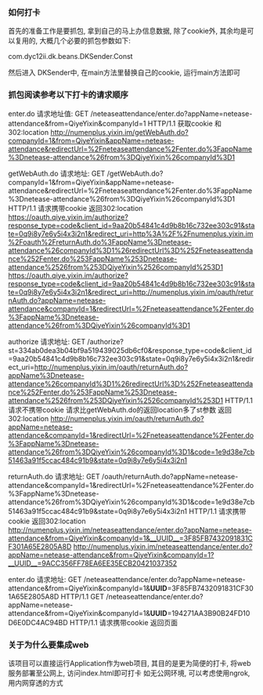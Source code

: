 

### 如何打卡

首先的准备工作是要抓包, 拿到自己的马上办信息数据, 除了cookie外, 其余均是可以复用的, 大概几个必要的抓包参数如下: 

com.dyc12ii.dk.beans.DKSender.Const


然后进入 DKSender中, 在main方法里替换自己的cookie, 运行main方法即可 



### 抓包阅读参考以下打卡的请求顺序

enter.do
    请求地址值: GET /neteaseattendance/enter.do?appName=netease-attendance&from=QiyeYixin&companyId=1 HTTP/1.1
    获取cookie 和 302:location
    http://numenplus.yixin.im/getWebAuth.do?companyId=1&from=QiyeYixin&appName=netease-attendance&redirectUrl=%2Fneteaseattendance%2Fenter.do%3FappName%3Dnetease-attendance%26from%3DQiyeYixin%26companyId%3D1


getWebAuth.do
    请求地址: GET /getWebAuth.do?companyId=1&from=QiyeYixin&appName=netease-attendance&redirectUrl=%2Fneteaseattendance%2Fenter.do%3FappName%3Dnetease-attendance%26from%3DQiyeYixin%26companyId%3D1 HTTP/1.1
    请求携带cookie
    返回302:location
    https://oauth.qiye.yixin.im/authorize?response_type=code&client_id=9aa20b54841c4d9b8b16c732ee303c91&state=0q9i8y7e6y5i4x3i2n1&redirect_uri=http%3A%2F%2Fnumenplus.yixin.im%2Foauth%2FreturnAuth.do%3FappName%3Dnetease-attendance%26companyId%3D1%26redirectUrl%3D%252Fneteaseattendance%252Fenter.do%253FappName%253Dnetease-attendance%2526from%253DQiyeYixin%2526companyId%253D1
    https://oauth.qiye.yixin.im/authorize?response_type=code&client_id=9aa20b54841c4d9b8b16c732ee303c91&state=0q9i8y7e6y5i4x3i2n1&redirect_uri=http://numenplus.yixin.im/oauth/returnAuth.do?appName=netease-attendance&companyId=1&redirectUrl=%2Fneteaseattendance%2Fenter.do%3FappName%3Dnetease-attendance%26from%3DQiyeYixin%26companyId%3D1

authorize
    请求地址: GET /authorize?st=334ab0dea3b04bf9a519439025db6cf0&response_type=code&client_id=9aa20b54841c4d9b8b16c732ee303c91&state=0q9i8y7e6y5i4x3i2n1&redirect_uri=http://numenplus.yixin.im/oauth/returnAuth.do?appName%3Dnetease-attendance%26companyId%3D1%26redirectUrl%3D%252Fneteaseattendance%252Fenter.do%253FappName%253Dnetease-attendance%2526from%253DQiyeYixin%2526companyId%253D1 HTTP/1.1
    请求不携带cookie
    请求比getWebAuth.do的返回location多了st参数
    返回302:location
    http://numenplus.yixin.im/oauth/returnAuth.do?appName=netease-attendance&companyId=1&redirectUrl=%2Fneteaseattendance%2Fenter.do%3FappName%3Dnetease-attendance%26from%3DQiyeYixin%26companyId%3D1&code=1e9d38e7cb51463a91f5ccac484c91b9&state=0q9i8y7e6y5i4x3i2n1

returnAuth.do
    请求地址: GET /oauth/returnAuth.do?appName=netease-attendance&companyId=1&redirectUrl=%2Fneteaseattendance%2Fenter.do%3FappName%3Dnetease-attendance%26from%3DQiyeYixin%26companyId%3D1&code=1e9d38e7cb51463a91f5ccac484c91b9&state=0q9i8y7e6y5i4x3i2n1 HTTP/1.1
    请求携带cookie
    返回302:location
    http://numenplus.yixin.im/neteaseattendance/enter.do?appName=netease-attendance&from=QiyeYixin&companyId=1&__UUID__=3F85FB7432091831CF301A65E2805A8D
    http://numenplus.yixin.im/neteaseattendance/enter.do?appName=netease-attendance&from=QiyeYixin&companyId=1?__UUID__=9ACC356FF78EA6EE35ECB20421037352

enter.do
    请求地址: GET /neteaseattendance/enter.do?appName=netease-attendance&from=QiyeYixin&companyId=1&__UUID__=3F85FB7432091831CF301A65E2805A8D HTTP/1.1
             GET /neteaseattendance/enter.do?appName=netease-attendance&from=QiyeYixin&companyId=1&__UUID__=194271AA3B90B24FD10D6E0DC4AC94BD HTTP/1.1
    请求携带cookie
    返回页面


### 关于为什么要集成web
该项目可以直接运行Application作为web项目, 其目的是更为简便的打卡, 将web服务部署至公网上, 访问index.html即可打卡
如无公网环境, 可以考虑使用ngrok, 用内网穿透的方式
